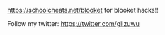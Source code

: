 https://schoolcheats.net/blooket for blooket hacks!!


Follow my twitter: https://twitter.com/glizuwu
